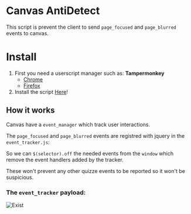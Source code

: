 # Canvas AntiDetect

This script is prevent the client to send `page_focused` and `page_blurred` events to canvas.

# Install

1. First you need a userscript manager such as: **Tampermonkey** 
    - [Chrome](https://chrome.google.com/webstore/detail/dhdgffkkebhmkfjojejmpbldmpobfkfo) 
    - [Firefox](https://addons.mozilla.org/en-US/firefox/addon/tampermonkey/)
2.  Install the script [Here](https://github.com/imdonix/canvas-antidetect/raw/master/ad.user.js)!

## How it works

Canvas have a `event_manager` which track user interactions.

The `page_focused` and `page_blurred` events are registred with jquery in the `event_tracker.js`:

So we can `$(selector).off` the needed events from the `window` which remove the event handlers added by the tracker.

These won't prevent any other quizze events to be reported so it won't be suspicious.

### The `event_tracker` payload:

![Exist](https://raw.githubusercontent.com/imdonix/canvas-antidetect/master/doc/logger.png)
